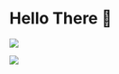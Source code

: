 # Hello There 👋

![](https://komarev.com/ghpvc/?username=TrueDarkLord&color=ff69b4&style=flat&label=PROFILE+VIEWS)

![](https://github-profile-trophy.vercel.app/?username=TrueDarkLord&theme=onedark)
